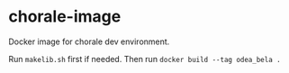 # chorale-image

Docker image for chorale dev environment.

Run `makelib.sh` first if needed. Then run `docker build --tag odea_bela .`